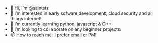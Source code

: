 - 👋 Hi, I’m @saintstz
- 👀 I’m interested in early sofware development, cloud security and all things internet!
- 🌱 I’m currently learning python, javascript & C++
- 💞️ I’m looking to collaborate on any beginner projects.
- 📫 How to reach me: I prefer email or PM! 

<!---
saintstz/saintstz is a ✨ special ✨ repository because its `README.md` (this file) appears on your GitHub profile.
You can click the Preview link to take a look at your changes.
--->
